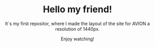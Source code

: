 
<h1 align="center"> Hello my friend!</h1>
<p align="center">It`s my first repositor, where I made the layout of the site for AVION a resolution of 1440px. </p>
<p align="center">Enjoy watching!</p>

